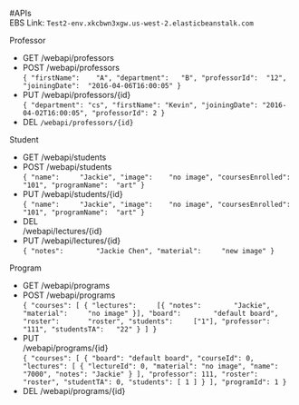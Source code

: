 #APIs  
EBS Link: `Test2-env.xkcbwn3xgw.us-west-2.elasticbeanstalk.com`  
  
Professor  

- GET
/webapi/professors
- POST
/webapi/professors  
`{
	"firstName":	"A",
	"department":	"B",
	"professorId":	"12",
	"joiningDate":	"2016-04-06T16:00:05"
}`  
- PUT
/webapi/professors/{id}  
`{
    "department": "cs",
    "firstName": "Kevin",
    "joiningDate": "2016-04-02T16:00:05",
    "professorId": 2
}` 
- DEL
`/webapi/professors/{id}`

Student  

- GET
/webapi/students  
- POST
/webapi/students  
`{
	"name":		"Jackie",
	"image":	"no image",
	"coursesEnrolled":	"101",
	"programName":	"art"
}`
- PUT 
/webapi/students/{id}  
`{
	"name":		"Jackie",
	"image":	"no image",
	"coursesEnrolled":	"101",
	"programName":	"art"
}`  
- DEL  
/webapi/lectures/{id}
- PUT /webapi/lectures/{id}  
`{
	"notes":		"Jackie Chen",
	"material":		"new image"
}`  

Program

- GET
/webapi/programs
- POST
/webapi/programs  
`{
	"courses": [
		{
		"lectures":		[{
						"notes":		"Jackie",
						"material":		"no image"
						}],
		"board":		"default board",
		"roster":		"roster",
		"students":		["1"],
		"professor":	"111",
		"studentsTA":	"22"
		}
	]
}`
- PUT   
/webapi/programs/{id}  
`{
    "courses": [
        {
            "board": "default board",
            "courseId": 0,
            "lectures": [
                {
                    "lectureId": 0,
                    "material": "no image",
                    "name": "7000",
                    "notes": "Jackie"
                }
            ],
            "professor": 111,
            "roster": "roster",
            "studentTA": 0,
            "students": [
                1
            ]
        }
    ],
    "programId": 1
}`  
- DEL
/webapi/programs/{id}  
